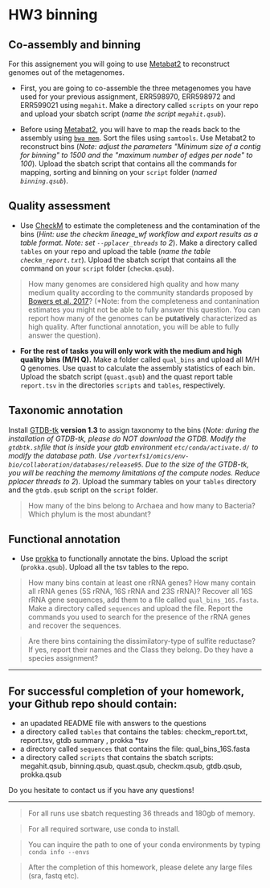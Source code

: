 # HW3 binning

## Co-assembly and binning
For this assignement you will going to use [Metabat2](https://peerj.com/articles/7359/) to reconstruct genomes out of the metagenomes. 
- First, you are going to co-assemble the three metagenomes you have used for your previous assignment, ERR598970, ERR598972 and ERR599021 using `megahit`. Make a directory called `scripts` on your repo and upload your sbatch script (*name the script `megahit.qsub`*).

- Before using [Metabat2](https://bitbucket.org/berkeleylab/metabat/src/master/), you will have to map the reads back to the assembly using [`bwa mem`](http://bio-bwa.sourceforge.net). Sort the files using `samtools`. Use Metabat2 to reconstruct bins (*Note: adjust the parameters "Minimum size of a contig for binning" to 1500 and the "maximum number of edges per node" to 100*). Upload the sbatch script that contains all the commands for mapping, sorting and binning on your `script` folder (*named `binning.qsub`*).

## Quality assessment
- Use [CheckM](https://github.com/Ecogenomics/CheckM/wiki) to estimate the completeness and the contamination of the bins (*Hint: use the checkm lineage_wf workflow and export results as a table format. Note: set `--pplacer_threads` to 2*). Make a directory called `tables` on your repo and upload the table (*name the table `checkm_report.txt`*). Upload the sbatch script that contains all the command on your `script` folder (`checkm.qsub`).
>How many genomes are considered high quality and how many medium quality according to the community standards proposed by [Bowers et al. 2017](https://www.nature.com/articles/nbt.3893)? (*Note: from the completeness and contanination estimates you might not be able to fully answer this question. You can report how many of the genomes can be **putatively** characterized as high quality. After functional annotation, you will be able to fully answer the question).

- **For the rest of tasks you will only work with the medium and high quality bins (M/H Q).** Make a folder called `qual_bins` and upload all M/H Q genomes.
Use quast to calculate the assembly statistics of each bin. Upload the sbatch script (`quast.qsub`) and the quast report table `report.tsv` in the directories `scripts` and `tables`, respectively.  

## Taxonomic annotation
Install [GTDB-tk](https://ecogenomics.github.io/GTDBTk/index.html) **version 1.3** to assign taxonomy to the bins (*Note: during the installation of GTDB-tk, please do NOT download the GTDB. Modify the `gtdbtk.sh`file that is inside your gtdb environment `etc/conda/activate.d/` to modify the database path. Use `/vortexfs1/omics/env-bio/collaboration/databases/release95`. Due to the size of the GTDB-tk, you will be reaching the memomy limitations of the compute nodes. Reduce pplacer threads to 2*). Upload the summary tables on your `tables` directory and the `gtdb.qsub` script on the `script` folder.
> How many of the bins belong to Archaea and how many to Bacteria? Which phylum is the most abundant?

## Functional annotation
- Use [prokka](https://github.com/tseemann/prokka) to functionally annotate the bins. Upload the script (`prokka.qsub`). Upload all the tsv tables to the repo.
> How many bins contain at least one rRNA genes? How many contain all rRNA genes (5S rRNA, 16S rRNA and 23S rRNA)? Recover all 16S rRNA gene sequences, add them to a file called `qual_bins_16S.fasta`. Make a directory called `sequences` and upload the file. Report the commands you used to search for the presence of the rRNA genes and recover the sequences.

> Are there bins containing the dissimilatory-type of sulfite reductase? If yes, report their names and the Class they belong. Do they have a species assignment?




______________________________________________________________________________________________________________________________________________________________
## For successful completion of your homework, your Github repo should contain:
- an upadated README file with answers to the questions
- a directory called `tables` that contains the tables: checkm_report.txt, report.tsv, gtdb summary ,  prokka *tsv 
- a directory called `sequences` that contains the file: qual_bins_16S.fasta
- a directory called `scripts` that contains the sbatch scripts: megahit.qsub, binning.qsub, quast.qsub, checkm.qsub, gtdb.qsub, prokka.qsub


Do you hesitate to contact us if you have any questions!

______________________________________________________________________________________________________________________________________________________________



> For all runs use sbatch requesting 36 threads and 180gb of memory.

> For all required sortware, use conda to install.

> You can inquire the path to one of your conda environments by typing `conda info --envs`

> After the completion of this homework, please delete any large files (sra, fastq etc).


